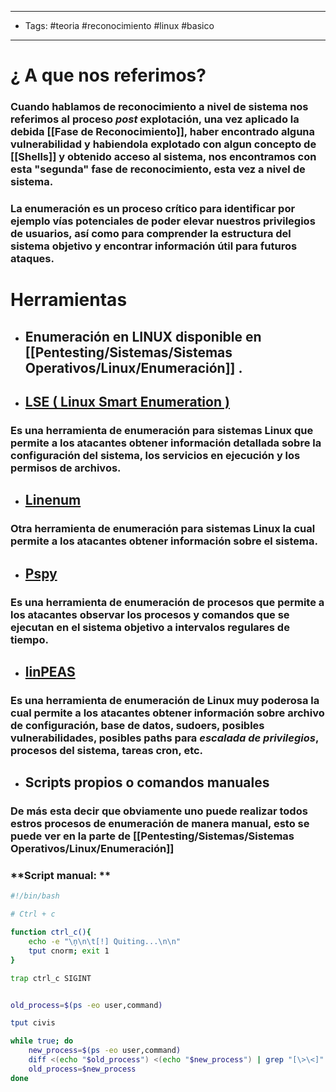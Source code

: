 ----
- Tags: #teoria #reconocimiento #linux #basico
---

# ¿ A que nos referimos? 

### Cuando hablamos de **reconocimiento a nivel de sistema** nos referimos al proceso *post* explotación, una vez aplicado la debida [[Fase de Reconocimiento]], haber encontrado alguna vulnerabilidad y habiendola explotado con algun concepto de [[Shells]] y obtenido acceso al sistema, nos encontramos con esta "segunda" fase de reconocimiento, esta vez a nivel de **sistema**. 
### La enumeración es un proceso crítico para identificar por ejemplo vías potenciales de poder elevar nuestros privilegios de usuarios, así como para comprender la estructura del sistema objetivo y encontrar información útil para futuros ataques. 

# Herramientas 

- ## Enumeración en **LINUX** disponible en [[Pentesting/Sistemas/Sistemas Operativos/Linux/Enumeración]] .

- ## [LSE ( Linux Smart Enumeration )](https://github.com/diego-treitos/linux-smart-enumeration)
### Es una herramienta de enumeración para sistemas **Linux** que permite a los atacantes obtener información detallada sobre la configuración del sistema, los servicios en ejecución y los permisos de archivos.

- ## [Linenum](https://github.com/rebootuser/LinEnum/blob/master/LinEnum.sh) 
### Otra herramienta de enumeración para sistemas **Linux** la cual permite a los atacantes obtener información sobre el sistema.

- ## [Pspy](https://github.com/DominicBreuker/pspy)
### Es una herramienta de enumeración de procesos que permite a los atacantes observar los procesos y comandos que se ejecutan en el sistema objetivo a intervalos regulares de tiempo.

- ## [linPEAS](https://github.com/carlospolop/PEASS-ng/tree/master/linPEAS)
### Es una herramienta de enumeración de **Linux** muy poderosa la cual permite a los atacantes obtener información  sobre archivo de configuración, base de datos, sudoers, posibles vulnerabilidades, posibles paths para *escalada de privilegios*, procesos del sistema, tareas cron, etc. 

- ## Scripts propios o comandos manuales 
### De más esta decir que obviamente uno puede realizar todos estros procesos de enumeración de manera manual, esto se puede ver en la parte de [[Pentesting/Sistemas/Sistemas Operativos/Linux/Enumeración]]

### **Script manual: **

```bash 
#!/bin/bash 

# Ctrl + c

function ctrl_c(){
	echo -e "\ņ\n\t[!] Quiting...\n\n"
	tput cnorm; exit 1 
}

trap ctrl_c SIGINT 


old_process=$(ps -eo user,command)

tput civis 

while true; do 
	new_process=$(ps -eo user,command)
	diff <(echo "$old_process") <(echo "$new_process") | grep "[\>\<]" | grep -vE "kworker|procmon|command" 
	old_process=$new_process 
done 

```

